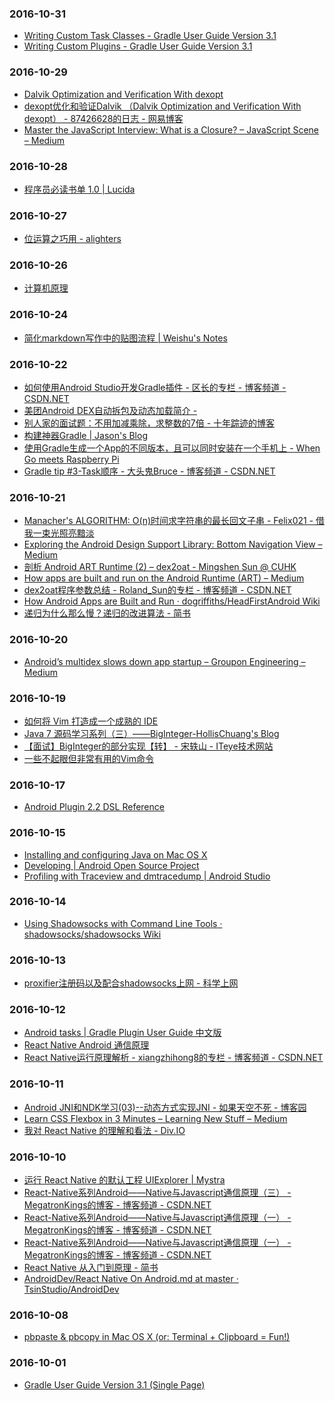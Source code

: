 ### 2016-10-31<br>
+ [Writing Custom Task Classes - Gradle User Guide Version 3.1](https://docs.gradle.org/current/userguide/custom_tasks.html)<br>
+ [Writing Custom Plugins - Gradle User Guide Version 3.1](https://docs.gradle.org/current/userguide/custom_plugins.html)<br>

### 2016-10-29<br>
+ [Dalvik Optimization and Verification With dexopt](http://linghaolu.github.io/dalvik/2016/08/16/dalvik-dexopt.html)<br>
+ [dexopt优化和验证Dalvik （Dalvik Optimization and Verification With dexopt） - 87426628的日志 - 网易博客](http://87426628.blog.163.com/blog/static/6069361820139481045937/)<br>
+ [Master the JavaScript Interview: What is a Closure? – JavaScript Scene – Medium](https://medium.com/javascript-scene/master-the-javascript-interview-what-is-a-closure-b2f0d2152b36#.4ulrbl55f)<br>

### 2016-10-28<br>
+ [程序员必读书单 1.0 | Lucida](http://lucida.me/blog/developer-reading-list/#javascript)<br>

### 2016-10-27<br>
+ [位运算之巧用 - alighters](http://alighters.com/blog/2016/10/27/bit-skill/)<br>

### 2016-10-26<br>
+ [计算机原理](http://202.197.191.206:8080/23/text/ch02/se03/part2/2_3_2.htm)<br>

### 2016-10-24<br>
+ [简化markdown写作中的贴图流程 | Weishu's Notes](http://weishu.me/2015/10/16/simplify-the-img-upload-in-markdown/)<br>

### 2016-10-22<br>
+ [如何使用Android Studio开发Gradle插件 - 区长的专栏 - 博客频道 - CSDN.NET](http://blog.csdn.net/sbsujjbcy/article/details/50782830)<br>
+ [美团Android DEX自动拆包及动态加载简介 -](http://tech.meituan.com/mt-android-auto-split-dex.html)<br>
+ [别人家的面试题：不用加减乘除，求整数的7倍 - 十年踪迹的博客](https://www.h5jun.com/post/multiply7.html)<br>
+ [构建神器Gradle | Jason's Blog](http://jiajixin.cn/2015/08/07/gradle-android/)<br>
+ [使用Gradle生成一个App的不同版本，且可以同时安装在一个手机上 - When Go meets Raspberry Pi](http://hugozhu.myalert.info/2014/08/03/50-use-gradle-to-customize-apk-build.html)<br>
+ [Gradle tip #3-Task顺序 - 大头鬼Bruce - 博客频道 - CSDN.NET](http://blog.csdn.net/lzyzsd/article/details/46935405)<br>

### 2016-10-21<br>
+ [Manacher's ALGORITHM: O(n)时间求字符串的最长回文子串 - Felix021 - 借我一束光照亮黯淡](https://www.felix021.com/blog/read.php?2040)<br>
+ [Exploring the Android Design Support Library: Bottom Navigation View – Medium](https://medium.com/@hitherejoe/exploring-the-android-design-support-library-bottom-navigation-drawer-548de699e8e0#.1to32idug)<br>
+ [剖析 Android ART Runtime (2) – dex2oat - Mingshen Sun @ CUHK](https://mssun.me/blog/android-art-runtime-2-dex2oat.html)<br>
+ [How apps are built and run on the Android Runtime (ART) – Medium](https://medium.com/@HeadFirstDroid/how-apps-are-built-and-run-on-the-android-runtime-art-c027f73edb09#.9fdk57bor)<br>
+ [dex2oat程序参数总结 - Roland_Sun的专栏 - 博客频道 - CSDN.NET](http://blog.csdn.net/roland_sun/article/details/50234551)<br>
+ [How Android Apps are Built and Run · dogriffiths/HeadFirstAndroid Wiki](https://github.com/dogriffiths/HeadFirstAndroid/wiki/How-Android-Apps-are-Built-and-Run)<br>
+ [递归为什么那么慢？递归的改进算法 - 简书](http://www.jianshu.com/p/6bdc8e3637f2)<br>

### 2016-10-20<br>
+ [Android’s multidex slows down app startup – Groupon Engineering – Medium](https://medium.com/groupon-eng/android-s-multidex-slows-down-app-startup-d9f10b46770f#.6f1rn5ogq)<br>

### 2016-10-19<br>
+ [如何将 Vim 打造成一个成熟的 IDE](http://mp.weixin.qq.com/s?__biz=MzA4MjEyNTA5Mw==&mid=2652564237&idx=1&sn=fcc8e48d80d7d85c19cb2bc82d458787&chksm=8464c347b3134a51c2373d69e03e284be9d49121b50c342d8337c7b538f19a07a0dd990466ad&scene=0#rd)<br>
+ [Java 7 源码学习系列（三）——BigInteger-HollisChuang's Blog](http://www.hollischuang.com/archives/176)<br>
+ [【面试】BigInteger的部分实现【转】 - 宋轶山 - ITeye技术网站](http://songyishan.iteye.com/blog/1026042)<br>
+ [一些不起眼但非常有用的Vim命令](http://mp.weixin.qq.com/s?__biz=MzI4MDEwNzAzNg==&mid=2649443719&idx=1&sn=00fe9294fd6cb1ba2f7da059024984d7&chksm=f3a26cf4c4d5e5e2682d0b1a3eb6f5ffddfd99127c54bde26b3f0c349b7a7542c69b97e2c149&scene=0#rd)<br>

### 2016-10-17<br>
+ [Android Plugin 2.2 DSL Reference](http://google.github.io/android-gradle-dsl/current/)<br>

### 2016-10-15<br>
+ [Installing and configuring Java on Mac OS X](http://members.wolfram.com/meng/pages/computing/installing_and_configuring/installing_and_configuring_Java_on_Mac_OS_X/#.WAIf2pN96Aw)<br>
+ [Developing | Android Open Source Project](http://source.android.com/source/developing.html)<br>
+ [Profiling with Traceview and dmtracedump | Android Studio](https://developer.android.com/studio/profile/traceview.html)<br>

### 2016-10-14<br>
+ [Using Shadowsocks with Command Line Tools · shadowsocks/shadowsocks Wiki](https://github.com/shadowsocks/shadowsocks/wiki/Using-Shadowsocks-with-Command-Line-Tools)<br>

### 2016-10-13<br>
+ [proxifier注册码以及配合shadowsocks上网 - 科学上网](http://gooday.xyz/proxifier%E6%B3%A8%E5%86%8C%E7%A0%81%E4%BB%A5%E5%8F%8A%E9%85%8D%E5%90%88shadowsocks%E4%B8%8A%E7%BD%91/)<br>

### 2016-10-12<br>
+ [Android tasks | Gradle Plugin User Guide 中文版](https://avatarqing.gitbooks.io/gradlepluginuserguidechineseverision/content/basic_project/android_tasks.html)<br>
+ [React Native Android 通信原理](https://longv2go.github.io/2016/02/02/react-android-%E9%80%9A%E4%BF%A1%E5%8E%9F%E7%90%86.html)<br>
+ [React Native运行原理解析 - xiangzhihong8的专栏 - 博客频道 - CSDN.NET](http://blog.csdn.net/xiangzhihong8/article/details/52623852)<br>

### 2016-10-11<br>
+ [Android JNI和NDK学习(03)--动态方式实现JNI - 如果天空不死 - 博客园](http://www.cnblogs.com/skywang12345/archive/2013/05/23/3092491.html)<br>
+ [Learn CSS Flexbox in 3 Minutes – Learning New Stuff – Medium](https://medium.com/learning-new-stuff/learn-css-flexbox-in-3-minutes-c616c7070672#.v38dt8o8f)<br>
+ [我对 React Native 的理解和看法 - Div.IO](http://div.io/topic/851)<br>

### 2016-10-10<br>
+ [运行 React Native 的默认工程 UIExplorer | Mystra](http://www.wangchenlong.org/2016/04/07/1604/071-rn-uiexplorer/)<br>
+ [React-Native系列Android——Native与Javascript通信原理（三） - MegatronKings的博客 - 博客频道 - CSDN.NET](http://blog.csdn.net/MegatronKings/article/details/51195110)<br>
+ [React-Native系列Android——Native与Javascript通信原理（一） - MegatronKings的博客 - 博客频道 - CSDN.NET](http://blog.csdn.net/megatronkings/article/details/51114278)<br>
+ [React-Native系列Android——Native与Javascript通信原理（一） - MegatronKings的博客 - 博客频道 - CSDN.NET](http://blog.csdn.net/megatronkings/article/details/51114278)<br>
+ [React Native 从入门到原理 - 简书](http://www.jianshu.com/p/978c4bd3a759)<br>
+ [AndroidDev/React Native On Android.md at master · TsinStudio/AndroidDev](https://github.com/TsinStudio/AndroidDev/blob/master/React%20Native%20On%20Android.md)<br>

### 2016-10-08<br>
+ [pbpaste & pbcopy in Mac OS X (or: Terminal + Clipboard = Fun!)](https://langui.sh/2010/11/14/pbpaste-pbcopy-in-mac-os-x-or-terminal-clipboard-fun/)<br>

### 2016-10-01<br>
+ [Gradle User Guide Version 3.1 (Single Page)](https://docs.gradle.org/current/userguide/userguide_single.html#sec:listing_dependencies)<br>

